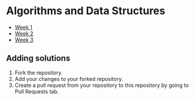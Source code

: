 # Algorithms and Data Structures

- [Week 1](week-1)
- [Week 2](week-2)
- [Week 3](week-3)

## Adding solutions
1. Fork the repository.
2. Add your changes to your forked repository.
3. Create a pull request from your repository to this repository by going to Pull Requests tab.
